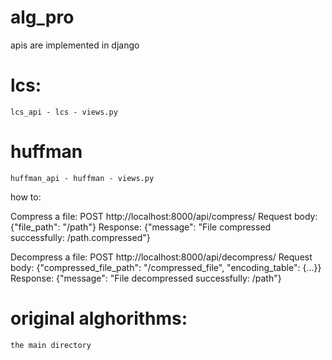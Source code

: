 # alg_pro
apis are implemented in django
# lcs:
    lcs_api - lcs - views.py

# huffman
    huffman_api - huffman - views.py


how to:

Compress a file: POST http://localhost:8000/api/compress/
        Request body: {"file_path": "/path"}
        Response: {"message": "File compressed successfully: /path.compressed"}

Decompress a file: POST http://localhost:8000/api/decompress/
        Request body: {"compressed_file_path": "/compressed_file", "encoding_table": {...}}
        Response: {"message": "File decompressed successfully: /path"}


# original alghorithms:
    the main directory
